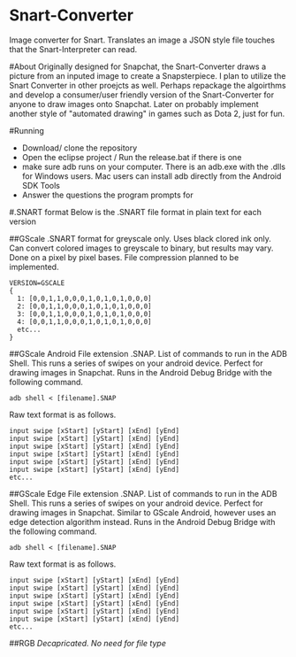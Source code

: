 # Snart-Converter
Image converter for Snart. Translates an image a JSON style file touches that the Snart-Interpreter can read.

#About
Originally designed for Snapchat, the Snart-Converter draws a picture from an inputed image to create a Snapsterpiece. I plan to utilize the Snart Converter in other proejcts as well. Perhaps repackage the algoirthms and develop a consumer/user friendly version of the Snart-Converter for anyone to draw images onto Snapchat. Later on probably implement another style of "automated drawing" in games such as Dota 2, just for fun.

#Running
- Download/ clone the repository
- Open the eclipse project / Run the release.bat if there is one
- make sure adb runs on your computer. There is an adb.exe with the .dlls for Windows users. Mac users can install adb directly from the Android SDK Tools
- Answer the questions the program prompts for

#.SNART format
Below is the .SNART file format in plain text for each version

##GScale
.SNART format for greyscale only. Uses black clored ink only. Can convert colored images to greyscale to binary, but results may vary. Done on a pixel by pixel bases. File compression planned to be implemented.

```
VERSION=GSCALE
{
  1: [0,0,1,1,0,0,0,1,0,1,0,1,0,0,0]
  2: [0,0,1,1,0,0,0,1,0,1,0,1,0,0,0]
  3: [0,0,1,1,0,0,0,1,0,1,0,1,0,0,0]
  4: [0,0,1,1,0,0,0,1,0,1,0,1,0,0,0]
  etc...
}
```

##GScale Android
File extension .SNAP. List of commands to run in the ADB Shell. This runs a series of swipes on your android device. Perfect for drawing images in Snapchat. Runs in the Android Debug Bridge with the following command.
```
adb shell < [filename].SNAP
```

Raw text format is as follows.

```
input swipe [xStart] [yStart] [xEnd] [yEnd]
input swipe [xStart] [yStart] [xEnd] [yEnd]
input swipe [xStart] [yStart] [xEnd] [yEnd]
input swipe [xStart] [yStart] [xEnd] [yEnd]
input swipe [xStart] [yStart] [xEnd] [yEnd]
input swipe [xStart] [yStart] [xEnd] [yEnd]
etc...
```

##GScale Edge
File extension .SNAP. List of commands to run in the ADB Shell. This runs a series of swipes on your android device. Perfect for drawing images in Snapchat. Similar to GScale Android, however uses an edge detection algorithm instead. Runs in the Android Debug Bridge with the following command.
```
adb shell < [filename].SNAP
```

Raw text format is as follows.

```
input swipe [xStart] [yStart] [xEnd] [yEnd]
input swipe [xStart] [yStart] [xEnd] [yEnd]
input swipe [xStart] [yStart] [xEnd] [yEnd]
input swipe [xStart] [yStart] [xEnd] [yEnd]
input swipe [xStart] [yStart] [xEnd] [yEnd]
input swipe [xStart] [yStart] [xEnd] [yEnd]
etc...
```

##RGB
_Decapricated. No need for file type_
